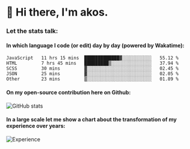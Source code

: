 # 👋 Hi there, I'm akos. 


### Let the stats talk:


#### In which language I code (or edit) day by day (powered by Wakatime): 

<!--START_SECTION:waka-->

```text
JavaScript   11 hrs 15 mins  █████████████▓░░░░░░░░░░░   55.12 %
HTML         7 hrs 45 mins   █████████▒░░░░░░░░░░░░░░░   37.94 %
SCSS         30 mins         ▓░░░░░░░░░░░░░░░░░░░░░░░░   02.45 %
JSON         25 mins         ▓░░░░░░░░░░░░░░░░░░░░░░░░   02.05 %
Other        23 mins         ▒░░░░░░░░░░░░░░░░░░░░░░░░   01.89 %
```

<!--END_SECTION:waka-->

#### On my open-source contribution here on Github:
 
![GitHub stats](https://github-readme-stats.vercel.app/api?username=akosbalasko)

#### In a large scale let me show a chart about the transformation of my experience over years:   

![Experience](https://cr-skills-chart-widget.azurewebsites.net/api/api?username=akosbalasko)
